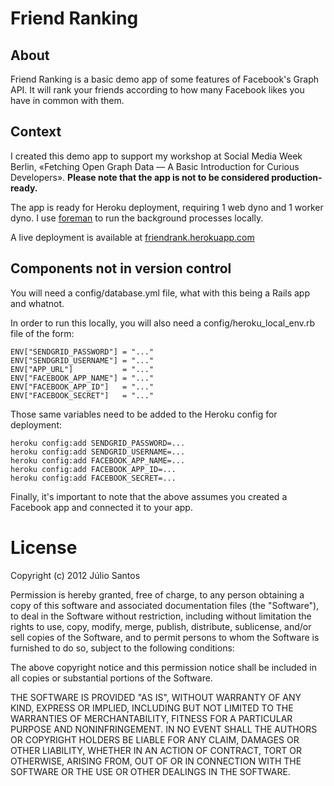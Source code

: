 # Friend Ranking

## About

Friend Ranking is a basic demo app of some features of Facebook's Graph API. It will rank your friends according to how many Facebook likes you have in common with them.

## Context

I created this demo app to support my workshop at Social Media Week Berlin, «Fetching Open Graph Data — A Basic Introduction for Curious Developers». **Please note that the app is not to be considered production-ready.**

The app is ready for Heroku deployment, requiring 1 web dyno and 1 worker dyno. I use [foreman](https://github.com/ddollar/foreman) to run the background processes locally.

A live deployment is available at [friendrank.herokuapp.com](http://friendrank.herokuapp.com)

## Components not in version control

You will need a config/database.yml file, what with this being a Rails app and whatnot.

In order to run this locally, you will also need a config/heroku_local_env.rb file of the form:

    ENV["SENDGRID_PASSWORD"] = "..."
    ENV["SENDGRID_USERNAME"] = "..."
    ENV["APP_URL"]           = "..."
    ENV["FACEBOOK_APP_NAME"] = "..."
    ENV["FACEBOOK_APP_ID"]   = "..."
    ENV["FACEBOOK_SECRET"]   = "..."

Those same variables need to be added to the Heroku config for deployment:

    heroku config:add SENDGRID_PASSWORD=...
    heroku config:add SENDGRID_USERNAME=...
    heroku config:add FACEBOOK_APP_NAME=...
    heroku config:add FACEBOOK_APP_ID=...
    heroku config:add FACEBOOK_SECRET=...

Finally, it's important to note that the above assumes you created a Facebook app and connected it to your app.

# License

Copyright (c) 2012 Júlio Santos

Permission is hereby granted, free of charge, to any person obtaining a copy of this software and associated documentation files (the "Software"), to deal in the Software without restriction, including without limitation the rights to use, copy, modify, merge, publish, distribute, sublicense, and/or sell copies of the Software, and to permit persons to whom the Software is furnished to do so, subject to the following conditions:

The above copyright notice and this permission notice shall be included in all copies or substantial portions of the Software.

THE SOFTWARE IS PROVIDED "AS IS", WITHOUT WARRANTY OF ANY KIND, EXPRESS OR IMPLIED, INCLUDING BUT NOT LIMITED TO THE WARRANTIES OF MERCHANTABILITY, FITNESS FOR A PARTICULAR PURPOSE AND NONINFRINGEMENT. IN NO EVENT SHALL THE AUTHORS OR COPYRIGHT HOLDERS BE LIABLE FOR ANY CLAIM, DAMAGES OR OTHER LIABILITY, WHETHER IN AN ACTION OF CONTRACT, TORT OR OTHERWISE, ARISING FROM, OUT OF OR IN CONNECTION WITH THE SOFTWARE OR THE USE OR OTHER DEALINGS IN THE SOFTWARE.
